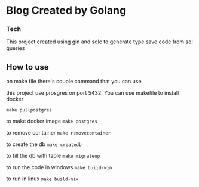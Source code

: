 # Blog Created by Golang

### Tech
This project created using gin and sqlc to generate type save code from sql queries

## How to use
on make file there's couple command that you can use

this project use prosgres on port 5432.
You can use makefile to install docker

```make pullpostgres```

to make docker image 
```make postgres```

to remove container
```make removecontainer```

to create the db
```make createdb```

to fill the db with table
```make migrateup```

to run the code in windows
```make buiid-win```

to run in linux
```make build-nix```